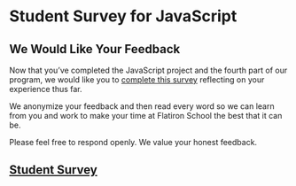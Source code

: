 # Student Survey for JavaScript

## We Would Like Your Feedback

Now that you’ve completed the JavaScript project and the fourth part of our
program, we would like you to [complete this survey][survey] reflecting on your
experience thus far.

We anonymize your feedback and then read every word so we can learn from you and
work to make your time at Flatiron School the best that it can be.

Please feel free to respond openly. We value your honest feedback.

## [Student Survey][survey]

[survey]: https://flatironschoolforms.formstack.com/forms/student_survey?Discipline=Software%20Engineering
